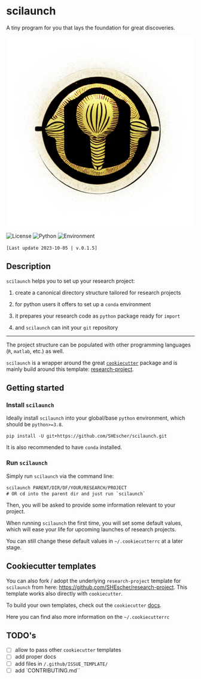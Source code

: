 # scilaunch

A tiny program for you that lays the foundation for great discoveries.

![scilaunch](scilaunch_logo.png)

![License](https://img.shields.io/badge/license-BSD-blue.svg)
![Python](https://img.shields.io/badge/python->=3.8-blue.svg)
![Environment](https://github.com/SHEscher/scilaunch/actions/workflows/tests.yaml/badge.svg)

`[Last update 2023-10-05 | v.0.1.5]`

## Description

`scilaunch` helps you to set up your research project:

1. create a canonical directory structure tailored for research projects

2. for python users it offers to set up a `conda` environment

3. it prepares your research code as `python` package ready for `import`

4. and `scilaunch` can init your `git` repository

---

The project structure can be populated with other programming languages (`R`, `matlab`, etc.) as well.

`scilaunch` is a wrapper around the great [`cookiecutter`](https://github.com/cookiecutter/cookiecutter) package and is mainly build around this template: [research-project](https://github.com/SHEscher/research-project).

## Getting started

### Install `scilaunch`

Ideally install `scilaunch` into your global/base `python` environment, which should be `python>=3.8`.

```shell
pip install -U git+https://github.com/SHEscher/scilaunch.git
```

It is also recommended to have `conda` installed.

### Run `scilaunch`

Simply run `scilaunch` via the command line:

```shell
scilaunch PARENT/DIR/OF/YOUR/RESEARCH/PROJECT
# OR cd into the parent dir and just run `scilaunch`
```

Then, you will be asked to provide some information relevant to your project.


When running `scilaunch` the first time, you will set some default values, which will ease your life for upcoming launches of research projects.

You can still change these default values in `~/.cookiecutterrc` at a later stage.

## Cookiecutter templates

You can also fork / adopt the underlying `research-project` template for `scilaunch` from here: https://github.com/SHEscher/research-project. This template works also directly with `cookiecutter`.

To build your own templates, check out the `cookiecutter` [docs](https://cookiecutter.readthedocs.io/en/stable/index.html#).

Here you can find also more information on the `~/.cookiecutterrc`

## TODO's

- [ ] allow to pass other `cookiecutter` templates
- [ ] add proper docs
- [ ] add files in `/.github/ISSUE_TEMPLATE/`
- [ ] add `CONTRIBUTING.md``
